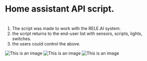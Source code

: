 # Home assistant API script.
#
1. The script was made to work with the RELE.AI system.
2. the script returns to the end-user list with sensors, scripts, lights, switches.
3. the users could control the above.

![This is an image](/images/1.jpeg)
![This is an image](/images/2.jpeg)
![This is an image](/images/3.jpeg)